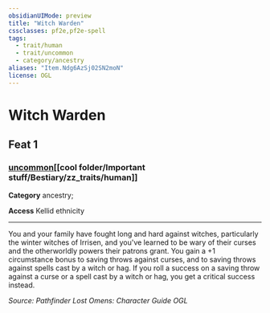 ```yaml
---
obsidianUIMode: preview
title: "Witch Warden"
cssclasses: pf2e,pf2e-spell
tags:
  - trait/human
  - trait/uncommon
  - category/ancestry
aliases: "Item.Ndg6AzSj02SN2moN"
license: OGL
---
```

# Witch Warden
## Feat 1
### [uncommon](cool%20folder/Important%20stuff/Bestiary/zz_traits/uncommon.md "Uncommon Rarity Trait")[[cool folder/Important stuff/Bestiary/zz_traits/human]]

**Category** ancestry; 




**Access** Kellid ethnicity

* * *

You and your family have fought long and hard against witches, particularly the winter witches of Irrisen, and you've learned to be wary of their curses and the otherworldly powers their patrons grant. You gain a +1 circumstance bonus to saving throws against curses, and to saving throws against spells cast by a witch or hag. If you roll a success on a saving throw against a curse or a spell cast by a witch or hag, you get a critical success instead.

*Source: Pathfinder Lost Omens: Character Guide*
*OGL*